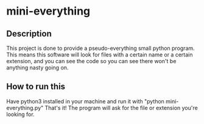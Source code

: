 # mini-everything
## Description
This project is done to provide a pseudo-everything small python program. This means this software will look for files with a certain name or a certain extension, and you can see the code so you can see there won't be anything nasty going on.

## How to run this
Have python3 installed in your machine and run it with "python mini-everything.py" That's it! The program will ask for the file or extension you're looking for.